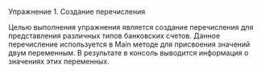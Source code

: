 Упражнение 1. Создание перечисления

Целью выполнения упражнения является создание перечисления для представления различных типов банковских счетов. Данное перечисление используется в Main методе для присвоения значений двум переменным. В результате в консоль выводится информация о значениях этих переменных.
